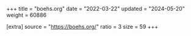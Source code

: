 +++
title = "boehs.org"
date = "2022-03-22"
updated = "2024-05-20"
weight = 60886

[extra]
source = "https://boehs.org/"
ratio = 3
size = 59
+++
